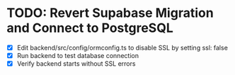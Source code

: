 # TODO: Revert Supabase Migration and Connect to PostgreSQL

- [x] Edit backend/src/config/ormconfig.ts to disable SSL by setting ssl: false
- [x] Run backend to test database connection
- [x] Verify backend starts without SSL errors
